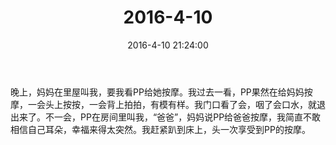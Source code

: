 ﻿---
title: 2016-4-10
date: 2016-4-10 21:24:00
tags:
categories: 爸爸
---
晚上，妈妈在里屋叫我，要我看PP给她按摩。我过去一看，PP果然在给妈妈按摩，一会头上按按，一会背上拍拍，有模有样。我门口看了会，咽了会口水，就退出来了。不一会，PP在房间里叫我，“爸爸”，妈妈说PP给爸爸按摩，我简直不敢相信自己耳朵，幸福来得太突然。我赶紧趴到床上，头一次享受到PP的按摩。